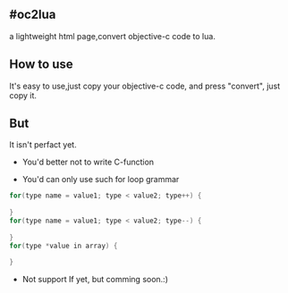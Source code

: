 #oc2lua
----------
a lightweight html page,convert objective-c code to lua.

How to use
----------

It's easy to use,just copy your objective-c code,
and press "convert",
just copy it.

But
----------
It isn't perfact yet.

* You'd better not to write C-function

* You'd can only use such for loop grammar

``` c
for(type name = value1; type < value2; type++) {
	
}
for(type name = value1; type < value2; type--) {
	
}
for(type *value in array) {
	
}
```

* Not support If yet, but comming soon.:)